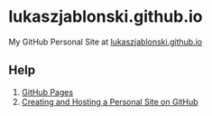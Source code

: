 # lukaszjablonski.github.io
My GitHub Personal Site at [lukaszjablonski.github.io](http://lukaszjablonski.github.io/)

## Help
1. [GitHub Pages](https://pages.github.com/)
2. [Creating and Hosting a Personal Site on GitHub](http://jmcglone.com/guides/github-pages/)
